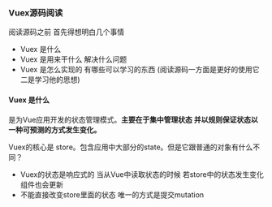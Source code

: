### Vuex源码阅读

阅读源码之前 首先得想明白几个事情

* Vuex 是什么 
* Vuex 是用来干什么 解决什么问题
* Vuex 是怎么实现的 有哪些可以学习的东西 (阅读源码一方面是更好的使用它 二是学习他的思想)





#### Vuex 是什么

是为Vue应用开发的状态管理模式。**主要在于集中管理状态 并以规则保证状态以一种可预测的方式发生变化。**

Vuex的核心是 store。包含应用中大部分的state。但是它跟普通的对象有什么不同？



* Vuex的状态是响应式的 当从Vue中读取状态的时候 若store中的状态发生变化 组件也会更新
* 不能直接改变store里面的状态 唯一的方式是提交mutation